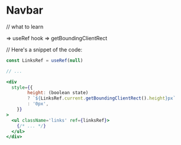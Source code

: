 # Navbar

// what to learn

=>  useRef hook
=> getBoundingClientRect

// Here's a snippet of the code:

```jsx
const LinksRef = useRef(null)

// ...

<div
  style={{
        height: (boolean state)
        ? `${LinksRef.current.getBoundingClientRect().height}px`
        : '0px',
    }}
>
  <ul className='links' ref={linksRef}>
    {/* ... */}
  </ul>
</div>